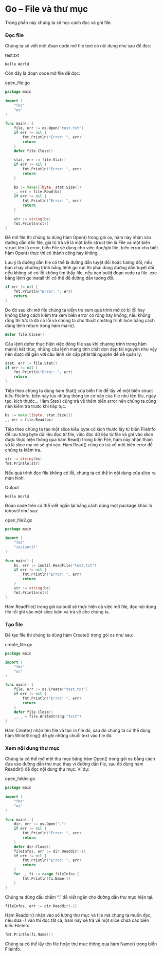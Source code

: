 # Go – File và thư mục
Trong phần này chúng ta sẽ học cách đọc và ghi file.

### Đọc file

Chúng ta sẽ viết một đoạn code mở file text có nội dung như sau để đọc:

test.txt
```
Hello World
```
Còn đây là đoạn code mở file để đọc:

open_file.go
```go
package main
 
import (
    "fmt"
    "os"
)
 
func main() {
    file, err := os.Open("test.txt")
    if err != nil {
        fmt.Println("Error: ", err)
        return
    }
    defer file.Close()
  
    stat, err := file.Stat()
    if err != nil {
        fmt.Println("Error: ", err)
        return
    }
  
    bs := make([]byte, stat.Size())
    _, err = file.Read(bs)
    if err != nil {
        fmt.Println("Error: ", err)
        return
    }
  
    str := string(bs)
    fmt.Println(str)
} 
```
Để mở file thì chúng ta dùng hàm Open() trong gói os, hàm này nhận vào đường dẫn đến file, giá trị trả về là một biến struct tên là File và một biến struct tên là error, biến File sẽ dùng cho việc đọc/ghi file, biến error cho biết hàm Open() thực thi có thành công hay không.

Lưu ý là đường dẫn file có thể là đường dẫn tuyệt đối hoặc tương đối, nếu bạn chạy chương trình bằng lệnh go run thì phải dùng đường dẫn tuyệt đối nếu không sẽ có lỗi không tìm thấy file, nếu bạn build đoạn code ra file .exe bằng lệnh go install thì có thể để đường dẫn tương đối.

```go
if err != nil {
    fmt.Println("Error: ", err)
    return
}
```
Do đó sau khi mở file chúng ta kiểm tra xem quá trình mở có bị lỗi hay không bằng cách kiểm tra xem biến error có rỗng hay không, nếu không rỗng thì tức là đã có lỗi và chúng ta cho thoát chương trình luôn bằng cách dùng lệnh return trong hàm main().

```go
defer file.Close()
```
Câu lệnh defer thực hiện việc đóng file sau khi chương trình trong hàm main() kết thúc, những câu lệnh mang tính chất dọn dẹp tài nguyên như vậy nên được để gần với câu lệnh xin cấp phát tài nguyên để dễ quản lý.

```go
stat, err := file.Stat()
if err != nil {
    fmt.Println("Error: ", err)
    return
}
```
Tiếp theo chúng ta dùng hàm Stat() của biến file để lấy về một biến struct kiểu FileInfo, biến này lưu những thông tin cơ bản của file như tên file, ngày tạo, kích thước… Hàm Stat() cũng trả về thêm biến error nên chúng ta cũng nên kiểm tra trước khi tiếp tục.

```go
bs := make([]byte, stat.Size())
_, err = file.Read(bs)
```
Tiếp theo chúng ta tạo một slice kiểu byte có kích thước lấy từ biến FileInfo để lưu từng byte dữ liệu đọc từ file, việc đọc dữ liệu từ file và ghi vào slice được thực hiện thông qua hàm Read() trong biến File, hàm này nhận tham số là slice mà nó sẽ ghi vào. Hàm Read() cũng có trả về một biến error để chúng ta kiểm tra.

```go
str := string(bs)
fmt.Println(str)
```
Nếu quá trình đọc file không có lỗi, chúng ta có thể in nội dung của slice ra màn hình.

Output
```
Hello World
```
Đoạn code trên có thể viết ngắn lại bằng cách dùng một package khác là io/ioutil như sau:

open_file2.go
```go
package main
 
import (
    "fmt"
    "io/ioutil"
)
 
func main() {
    bs, err := ioutil.ReadFile("test.txt")
    if err != nil {
        fmt.Println("Error: ", err)
        return
    }
    str := string(bs)
    fmt.Println(str)
}
```
Hàm ReadFile() trong gói io/ioutil sẽ thực hiện cả việc mở file, đọc nội dung file rồi ghi vào một slice luôn và trả về cho chúng ta.

### Tạo file

Để tạo file thì chúng ta dùng hàm Create() trong gói os như sau:

create_file.go
```go
package main

import (
	"fmt"
	"os"
)

func main() {
	file, err := os.Create("test.txt")
	if err != nil {
		fmt.Println("Error: ", err)
		return
	}
	defer file.Close()
	_, _ = file.WriteString("test")
}
```
Hàm Create() nhận tên file và tạo ra file đó, sau đó chúng ta có thể dùng hàm WriteString() để ghi những chuỗi text vào file đó.

### Xem nội dung thư mục

Chúng ta có thể mở một thư mục bằng hàm Open() trong gói os bằng cách đưa vào đường dẫn thư mục thay vì đường dẫn file, sau đó dùng hàm Readdir() để đọc nội dung thư mục. Ví dụ:

open_folder.go
```go
package main 
 
import (
    "fmt"
    "os"
)
 
func main() {
    dir, err := os.Open(".")
    if err != nil {
        fmt.Println("Error: ", err)
        return
    }
    defer dir.Close()
    fileInfos, err := dir.Readdir(-1)
    if err != nil {
        fmt.Println("Error: ", err)
        return
    }
    for _, fi := range fileInfos {
        fmt.Println(fi.Name())
    }
}
```
Chúng ta dùng dấu chấm “.” để viết ngắn cho đường dẫn thư mục hiện tại.

```go
fileInfos, err := dir.Readdir(-1)
```
Hàm Readdir() nhận vào số lượng thư mục và file mà chúng ta muốn đọc, nếu đưa -1 vào thì đọc tất cả, hàm này sẽ trả về một slice chứa các biến kiểu FileInfo. 

```go
fmt.Println(fi.Name())
```
Chúng ta có thể lấy tên file hoặc thư mục thông qua hàm Name() trong biến FileInfo.